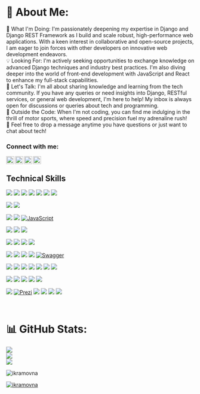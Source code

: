 




# 💫 About Me:
🚀 What I'm Doing: I'm passionately deepening my expertise in Django and Django REST Framework as I build and scale robust, high-performance web applications. With a keen interest in collaborative and open-source projects, I am eager to join forces with other developers on innovative web development endeavors.<br>💡 Looking For: I'm actively seeking opportunities to exchange knowledge on advanced Django techniques and industry best practices. I'm also diving deeper into the world of front-end development with JavaScript and React to enhance my full-stack capabilities.<br>🌟 Let's Talk: I'm all about sharing knowledge and learning from the tech community. If you have any queries or need insights into Django, RESTful services, or general web development, I'm here to help! My inbox is always open for discussions or queries about tech and programming.<br>🏁 Outside the Code: When I'm not coding, you can find me indulging in the thrill of motor sports, where speed and precision fuel my adrenaline rush!<br>💌 Feel free to drop a message anytime you have questions or just want to chat about tech!


<!-- ## 🌐 Socials:
[![Instagram](https://img.shields.io/badge/Instagram-%23E4405F.svg?logo=Instagram&logoColor=white)](https://instagram.com/@kamila.murodovna) [![Pinterest](https://img.shields.io/badge/Pinterest-%23E60023.svg?logo=Pinterest&logoColor=white)](https://pinterest.com/@muslimazokirjonova2004)  -->

### Connect with me:

<a href="https://linkedin.com/in/muslima-zokirjonova-a45694279/"><img align="left" src="https://raw.githubusercontent.com/yushi1007/yushi1007/main/images/linkedin.svg" alt="LinkedIn | Muslima Zokirjonova" width="21px"/></a>
<a href="https://leetcode.com/Muslima_03/"><img align="left" src="https://raw.githubusercontent.com/rahuldkjain/github-profile-readme-generator/master/src/images/icons/Social/leet-code.svg" alt="LeetCode | Muslima" width="21px"/></a>
<a href="https://instagram.com/zakirjanovam_"><img align="left" src="https://raw.githubusercontent.com/rahuldkjain/github-profile-readme-generator/master/src/images/icons/Social/instagram.svg" alt="Instagram | Muslima" width="21px"/></a>
<a href="https://t.me/ikramovnm"><img align="left" src="https://upload.wikimedia.org/wikipedia/commons/8/83/Telegram_2019_Logo.svg" alt="Yu Shi | Instagram" width="21px"/></a>
</br>

<!-- - 🔶 Learn about my experiences through this. [Resume](https://github.com/ZokirjonovaMuslima/ZokirjonovaMuslima/blob/main/Zokirjonova Muslima.pdf) -->




## Technical Skills

![](https://img.shields.io/badge/Python-information?color=3670A0&style=flat&logo=python&logoColor=ffdd54)
![](https://img.shields.io/badge/SQLAlchemy-informational?style=flat&logo=Python&logoColor=white)
![](https://img.shields.io/badge/PostgreSQL-informational?style=flat&logo=PostgreSQL&color=336791)
![](https://img.shields.io/badge/MySQL-informational?style=flat&logo=MySQL&color=039BE5&logoColor=white)
![](https://img.shields.io/badge/SQLite-informational?style=flat&logo=SQLite&color=003B57)
![](https://img.shields.io/badge/AWS%20RDS-yellow?style=flat&logo=Amazon%20AWS&logoColor=white)
![](https://img.shields.io/badge/Odoo-informational?style=flat&logo=odoo&color=714B67&logoColor=white)


![](https://img.shields.io/badge/AWS%20S3-informational?style=flat&logo=amazon%20aws&logoColor=white&color=FF9900)
![](https://img.shields.io/badge/MinIO-%23F05033?style=flat&logo=minio&logoColor=white)
</br>

![](https://img.shields.io/badge/HTML5-information?color=%23E34F26&style=flat&logo=html5&logoColor=white)
![](https://img.shields.io/badge/CSS3-information?color=%231572B6&style=flat&logo=css3&logoColor=white)
[![JavaScript](https://img.shields.io/badge/-JavaScript-informational?style=flat&logo=javascript&logoColor=white&color=F7DF1E)](https://www.javascript.com/)

![](https://img.shields.io/badge/Django-informational?style=flat&logo=django&color=%23092E20)
![](https://img.shields.io/badge/Django-REST-information?style=flat&logo=django&logoColor=white&color=ff1709&labelColor=gray)
![](https://img.shields.io/badge/FastAPI-%23007D9C?style=flat&logo=FastAPI&logoColor=white)

![](https://img.shields.io/badge/JWT-information?color=black&style=flat&logo=JSON%20web%20tokens)
![](https://img.shields.io/badge/Celery-green?style=flat&logo=Celery&logoColor=white)
![](https://img.shields.io/badge/Redis-informational?style=flat&logo=redis&color=%23DD0031&logoColor=white)
![](https://img.shields.io/badge/Aiogram-%2300CCBB?style=flat&logo=Python&logoColor=white)


![](https://img.shields.io/badge/Git-informational?style=flat&logo=Git&color=%23F05033&logoColor=white)
![](https://img.shields.io/badge/Ci%2FCD-Git-%23F05033?style=flat&logo=Git&logoColor=white)
![](https://img.shields.io/badge/GitHub-informational?style=flat&logo=GitHub&color=181717)
![](https://img.shields.io/badge/Postman-informational?style=flat&logo=postman&color=FF6C37&logoColor=white)
[![Swagger](https://img.shields.io/badge/Swagger-informational?style=flat&logo=Swagger&logoColor=white&color=85EA2D)](https://swagger.io/)

![](https://img.shields.io/badge/Ubuntu-information?color=E95420&style=flat&logo=ubuntu&logoColor=white)
![](https://img.shields.io/badge/Windows-information?color=0078D6&style=flat&logo=windows&logoColor=white)
![](https://img.shields.io/badge/Nginx-information?color=%23009639.svg&style=flat&logo=nginx&logoColor=white)
![](https://img.shields.io/badge/Gunicorn-information?color=%298729&style=flat&logo=gunicorn&logoColor=white)
![](https://img.shields.io/badge/DigitalOcean-information?color=%230167ff&style=flat&logo=digitalOcean&logoColor=white)
![](https://img.shields.io/badge/Docker-information?color=%230db7ed&style=flat&logo=docker&logoColor=white)
![](https://img.shields.io/badge/Docker%20Compose-%231767E5?style=flat&logo=docker&logoColor=white)

[![](https://img.shields.io/badge/Elasticsearch-information?color=005571&style=flat&logo=elasticsearch&logoColor=orange)](https://www.elastic.co/)
![](https://img.shields.io/badge/WebSocket-%2300CCBB?style=flat&logo=WebSocket&logoColor=white)
![](https://img.shields.io/badge/i18n-%2300CCBB?style=flat&logo=Python&logoColor=white)
[![](https://img.shields.io/badge/Python%20Core-information?color=3776AB&style=flat&logo=python&logoColor=white)](https://www.python.org/)
[![](https://img.shields.io/badge/Python%20Web-information?color=3776AB&style=flat&logo=python&logoColor=white)](https://www.python.org/)




![](https://img.shields.io/badge/Trello-information?color=%23026AA7&style=flat&logo=Trello&logoColor=white)
[![Prezi](https://img.shields.io/badge/Prezi-informational?style=flat&logo=Prezi&color=FF6C34)](https://www.prezi.com)
![](https://img.shields.io/badge/PyTest-%23FF5733?style=flat&logo=PyTest&logoColor=white)
![](https://img.shields.io/badge/PyCharm-information?style=flat&logo=pycharm&logoColor=black&color=black&labelColor=green)
![](https://img.shields.io/badge/Jira-informational?style=flat&logo=jira&color=0052CC&logoColor=white)
![](https://img.shields.io/badge/Slack-informational?style=flat&logo=slack&color=4A154B&logoColor=white)




</br>


# 📊 GitHub Stats:
![](https://github-readme-stats.vercel.app/api?username=ikramovna&theme=swift&hide_border=false&include_all_commits=false&count_private=true)<br/>
![](https://github-readme-streak-stats.herokuapp.com/?user=ikramovna&theme=swift&hide_border=false)<br/>
![](https://github-readme-stats.vercel.app/api/top-langs/?username=ikramovna&theme=swift&hide_border=false&include_all_commits=false&count_private=true&layout=compact)

<!-- ## 🏆 GitHub Trophies
![](https://github-profile-trophy.vercel.app/?username=ikramovna&theme=nord&no-frame=false&no-bg=true&margin-w=4)

 -->

<p align="left"> <img src="https://komarev.com/ghpvc/?username=ikramovna&label=Profile%20views&color=0e75b6&style=flat" alt="ikramovna" />
</p>

<p align="left"> <a href="https://github.com/ryo-ma/github-profile-trophy"><img src="https://github-profile-trophy.vercel.app/?username=ikramovna" alt="ikramovna" /></a> </p>


